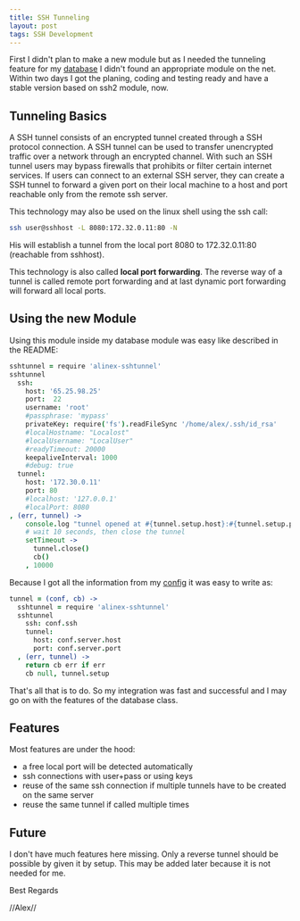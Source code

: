 ```yaml
---
title: SSH Tunneling
layout: post
tags: SSH Development
---
```


First I didn't plan to make a new module but as I needed the tunneling feature for
my [database](http://alinex.github.io/node-database/) I didn't found an appropriate
module on the net.
Within two days I got the planing, coding and testing ready and have a stable
version based on ssh2 module, now.

Tunneling Basics
----------------------------------------------------------------
A SSH tunnel consists of an encrypted tunnel created through a SSH protocol
connection. A SSH tunnel can be used to transfer unencrypted traffic over a
network through an encrypted channel. With such an SSH tunnel users may bypass
firewalls that prohibits or filter certain internet services. If users can connect to
an external SSH server, they can create a SSH tunnel to forward a given port on
their local machine to a host and port reachable only from the remote ssh
server.

This technology may also be used on the linux shell using the ssh call:

``` bash
ssh user@sshhost -L 8080:172.32.0.11:80 -N
```

His will establish a tunnel from the local port 8080 to 172.32.0.11:80
(reachable from sshhost).

This technology is also called __local port forwarding__. The reverse way of
a tunnel is called remote port forwarding and at last dynamic port forwarding will
forward all local ports.

Using the new Module
----------------------------------------------------------------
Using this module inside my database module was easy like described in the
README:

``` coffee
sshtunnel = require 'alinex-sshtunnel'
sshtunnel
  ssh:
    host: '65.25.98.25'
    port:  22
    username: 'root'
    #passphrase: 'mypass'
    privateKey: require('fs').readFileSync '/home/alex/.ssh/id_rsa'
    #localHostname: "Localost"
    #localUsername: "LocalUser"
    #readyTimeout: 20000
    keepaliveInterval: 1000
    #debug: true
  tunnel:
    host: '172.30.0.11'
    port: 80
    #localhost: '127.0.0.1'
    #localPort: 8080
, (err, tunnel) ->
    console.log "tunnel opened at #{tunnel.setup.host}:#{tunnel.setup.port}"
    # wait 10 seconds, then close the tunnel
    setTimeout ->
      tunnel.close()
      cb()
    , 10000
```

Because I got all the information from my [config](http://alinex.github.io/node-config)
it was easy to write as:

``` coffee
tunnel = (conf, cb) ->
  sshtunnel = require 'alinex-sshtunnel'
  sshtunnel
    ssh: conf.ssh
    tunnel:
      host: conf.server.host
      port: conf.server.port
  , (err, tunnel) ->
    return cb err if err
    cb null, tunnel.setup
```

That's all that is to do. So my integration was fast and successful and I may
go on with the features of the database class.


Features
----------------------------------------------------------------

Most features are under the hood:

- a free local port will be detected automatically
- ssh connections with user+pass or using keys
- reuse of the same ssh connection if multiple tunnels have to be created on the
  same server
- reuse the same tunnel if called multiple times


Future
----------------------------------------------------------------
I don't have much features here missing. Only a reverse tunnel should be possible
by given it by setup. This may be added later because it is not needed for me.

Best Regards

//Alex//